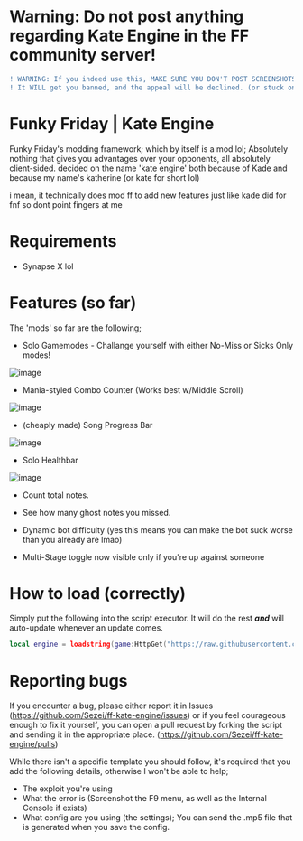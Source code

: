 # Warning: Do not post anything regarding Kate Engine in the FF community server!
```diff
! WARNING: If you indeed use this, MAKE SURE YOU DON'T POST SCREENSHOTS OF IT IN THE COMMUNITY SERVER ! 
! It WILL get you banned, and the appeal will be declined. (or stuck on pending) !
```

# Funky Friday | Kate Engine
Funky Friday's modding framework; which by itself is a mod lol; Absolutely nothing that gives you advantages over your opponents, all absolutely client-sided.
decided on the name 'kate engine' both because of Kade and because my name's katherine (or kate for short lol)

i mean, it technically does mod ff to add new features just like kade did for fnf so dont point fingers at me

# Requirements
- Synapse X lol

# Features (so far)
The 'mods' so far are the following;
- Solo Gamemodes - Challange yourself with either No-Miss or Sicks Only modes!

![image](https://user-images.githubusercontent.com/49373598/168472431-169c610e-dc78-4da9-8b87-2a508ac64156.png)
- Mania-styled Combo Counter (Works best w/Middle Scroll)

![image](https://user-images.githubusercontent.com/49373598/168380945-e086d9be-7d29-45dd-84f8-66db7b254d29.png)
- (cheaply made) Song Progress Bar

![image](https://user-images.githubusercontent.com/49373598/168381001-f61f281e-ca80-4aa8-9c62-0ff8b456bce8.png)
- Solo Healthbar

![image](https://user-images.githubusercontent.com/49373598/169907335-2f8e8313-231c-4419-8a52-ad20eceb9e5b.png)

- Count total notes.

- See how many ghost notes you missed.

- Dynamic bot difficulty (yes this means you can make the bot suck worse than you already are lmao)

- Multi-Stage toggle now visible only if you're up against someone

# How to load (correctly)
Simply put the following into the script executor. It will do the rest ***and*** will auto-update whenever an update comes.
```lua
local engine = loadstring(game:HttpGet("https://raw.githubusercontent.com/Sezei/ff-kate-engine/main/loader.lua",true))()
```

# Reporting bugs
If you encounter a bug, please either report it in Issues (https://github.com/Sezei/ff-kate-engine/issues) or if you feel courageous enough to fix it yourself, you can open a pull request by forking the script and sending it in the appropriate place. (https://github.com/Sezei/ff-kate-engine/pulls)

While there isn't a specific template you should follow, it's required that you add the following details, otherwise I won't be able to help;
- The exploit you're using
- What the error is (Screenshot the F9 menu, as well as the Internal Console if exists)
- What config are you using (the settings); You can send the .mp5 file that is generated when you save the config.
